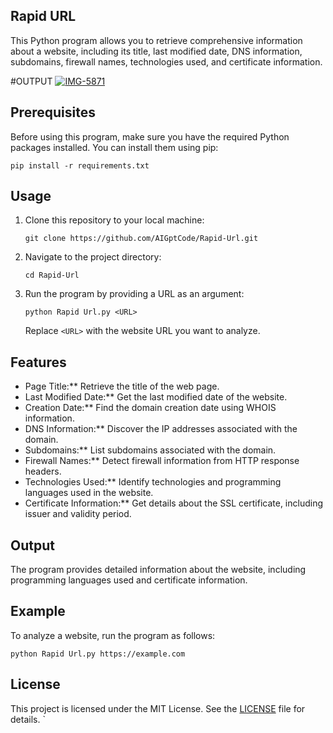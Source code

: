 ## Rapid URL 

This Python program allows you to retrieve comprehensive information about a website, including its title, last modified date, DNS information, subdomains, firewall names, technologies used, and certificate information.

#OUTPUT 
<a href="https://ibb.co/NNTtpC9"><img src="https://i.ibb.co/s1WbQRK/IMG-5871.jpg" alt="IMG-5871" border="0"></a>

## Prerequisites

Before using this program, make sure you have the required Python packages installed. You can install them using pip:

```
pip install -r requirements.txt
```

## Usage

1. Clone this repository to your local machine:

   ```
   git clone https://github.com/AIGptCode/Rapid-Url.git
   ```

2. Navigate to the project directory:

   ```
   cd Rapid-Url
   ```

3. Run the program by providing a URL as an argument:

   ```
   python Rapid Url.py <URL>
   ```

   Replace `<URL>` with the website URL you want to analyze.

## Features

- Page Title:** Retrieve the title of the web page.
- Last Modified Date:** Get the last modified date of the website.
- Creation Date:** Find the domain creation date using WHOIS information.
- DNS Information:** Discover the IP addresses associated with the domain.
- Subdomains:** List subdomains associated with the domain.
- Firewall Names:** Detect firewall information from HTTP response headers.
- Technologies Used:** Identify technologies and programming languages used in the website.
- Certificate Information:** Get details about the SSL certificate, including issuer and validity period.

## Output

The program provides detailed information about the website, including programming languages used and certificate information.

## Example

To analyze a website, run the program as follows:

```
python Rapid Url.py https://example.com
```

## License

This project is licensed under the MIT License. See the [LICENSE](LICENSE) file for details.
`
